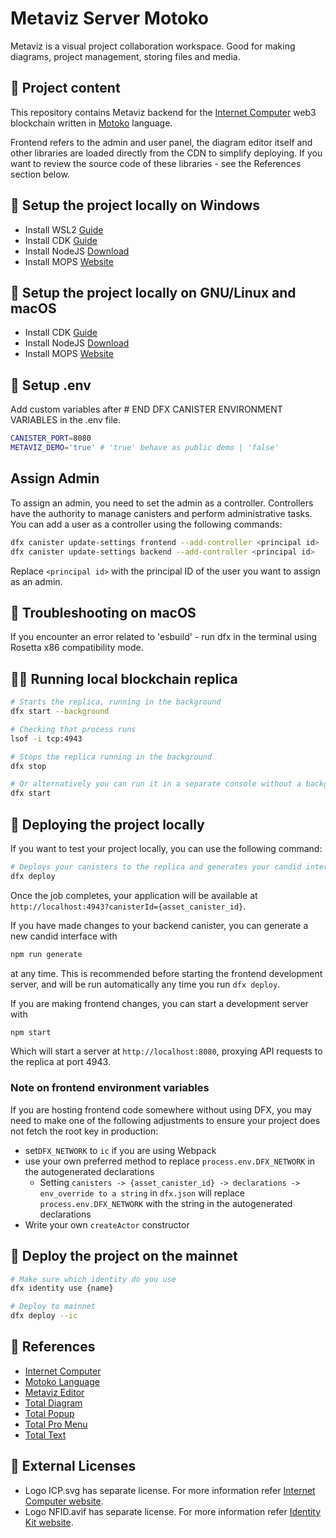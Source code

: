 # Metaviz Server Motoko

Metaviz is a visual project collaboration workspace. Good for making diagrams, project management, storing files and media.

## 🎁 Project content

This repository contains Metaviz backend for the [Internet Computer](https://internetcomputer.org/) web3 blockchain written in [Motoko](https://github.com/dfinity/motoko) language.

Frontend refers to the admin and user panel, the diagram editor itself and other libraries are loaded directly from the CDN to simplify deploying. If you want to review the source code of these libraries - see the References section below.

## 🚀 Setup the project locally on Windows

- Install WSL2 [Guide](https://learn.microsoft.com/en-us/windows/wsl/install)
- Install CDK [Guide](https://internetcomputer.org/docs/current/developer-docs/getting-started/install/)
- Install NodeJS [Download](https://nodejs.org/en/download/)
- Install MOPS [Website](https://mops.one/)

## 🚀 Setup the project locally on GNU/Linux and macOS

- Install CDK [Guide](https://internetcomputer.org/docs/current/developer-docs/getting-started/install/)
- Install NodeJS [Download](https://nodejs.org/en/download/)
- Install MOPS [Website](https://mops.one/)

## 🔧 Setup .env

Add custom variables after # END DFX CANISTER ENVIRONMENT VARIABLES in the .env file.

```bash
CANISTER_PORT=8080
METAVIZ_DEMO='true' # 'true' behave as public demo | 'false'
```

## Assign Admin

To assign an admin, you need to set the admin as a controller. Controllers have the authority to manage canisters and perform administrative tasks. You can add a user as a controller using the following commands:

```bash
dfx canister update-settings frontend --add-controller <principal id>
dfx canister update-settings backend --add-controller <principal id>
```

Replace `<principal id>` with the principal ID of the user you want to assign as an admin.


## 🐞 Troubleshooting on macOS

If you encounter an error related to 'esbuild' - run dfx in the terminal using Rosetta x86 compatibility mode.

## 🏃‍♂️ Running local blockchain replica

```bash
# Starts the replica, running in the background
dfx start --background

# Checking that process runs
lsof -i tcp:4943

# Stops the replica running in the background
dfx stop
```

```bash
# Or alternatively you can run it in a separate console without a background process
dfx start
```

## 🚚 Deploying the project locally

If you want to test your project locally, you can use the following command:

```bash
# Deploys your canisters to the replica and generates your candid interface
dfx deploy
```

Once the job completes, your application will be available at `http://localhost:4943?canisterId={asset_canister_id}`.

If you have made changes to your backend canister, you can generate a new candid interface with

```bash
npm run generate
```

at any time. This is recommended before starting the frontend development server, and will be run automatically any time you run `dfx deploy`.

If you are making frontend changes, you can start a development server with

```bash
npm start
```

Which will start a server at `http://localhost:8080`, proxying API requests to the replica at port 4943.

### Note on frontend environment variables

If you are hosting frontend code somewhere without using DFX, you may need to make one of the following adjustments to ensure your project does not fetch the root key in production:

- set`DFX_NETWORK` to `ic` if you are using Webpack
- use your own preferred method to replace `process.env.DFX_NETWORK` in the autogenerated declarations
  - Setting `canisters -> {asset_canister_id} -> declarations -> env_override to a string` in `dfx.json` will replace `process.env.DFX_NETWORK` with the string in the autogenerated declarations
- Write your own `createActor` constructor

## 🚛 Deploy the project on the mainnet

```bash
# Make sure which identity do you use
dfx identity use {name}

# Deploy to mainnet
dfx deploy --ic
```

## 🔗 References

- [Internet Computer](https://internetcomputer.org)
- [Motoko Language](https://github.com/dfinity/motoko)
- [Metaviz Editor](https://github.com/dariuszdawidowski/metaviz-editor)
- [Total Diagram](https://github.com/dariuszdawidowski/total-diagram)
- [Total Popup](https://github.com/dariuszdawidowski/total-popup)
- [Total Pro Menu](https://github.com/dariuszdawidowski/total-pro-menu)
- [Total Text](https://github.com/dariuszdawidowski/total-text)

## 📝 External Licenses

- Logo ICP.svg has separate license. For more information refer [Internet Computer website](https://internetcomputer.org).
- Logo NFID.avif has separate license. For more information refer [Identity Kit website](https://docs.identitykit.xyz).
